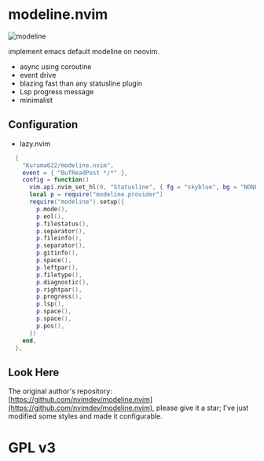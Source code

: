 # modeline.nvim

![modeline](https://github.com/user-attachments/assets/6f469213-7163-49f9-8444-2a85f93283c3)

implement emacs default modeline on neovim.

- async using coroutine
- event drive
- blazing fast than any statusline plugin
- Lsp progress message
- minimalist

## Configuration

- lazy.nvim

```lua
  {
    "Kurama622/modeline.nvim",
    event = { "BufReadPost */*" },
    config = function()
      vim.api.nvim_set_hl(0, "Statusline", { fg = "skyblue", bg = "NONE" })
      local p = require("modeline.provider")
      require("modeline").setup({
        p.mode(),
        p.eol(),
        p.filestatus(),
        p.separator(),
        p.fileinfo(),
        p.separator(),
        p.gitinfo(),
        p.space(),
        p.leftpar(),
        p.filetype(),
        p.diagnostic(),
        p.rightpar(),
        p.progress(),
        p.lsp(),
        p.space(),
        p.space(),
        p.pos(),
      })
    end,
  },
```

## Look Here

The original author's repository: [https://github.com/nvimdev/modeline.nvim](https://github.com/nvimdev/modeline.nvim), please give it a star; I've just modified some styles and made it configurable.

# GPL v3
